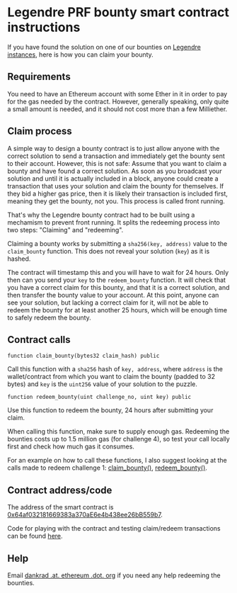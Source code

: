 # Legendre PRF bounty smart contract instructions

If you have found the solution on one of our bounties on [Legendre instances](/bounties/legendre-prf/concrete-instance-bounties), here is how you can claim your bounty.

## Requirements

You need to have an Ethereum account with some Ether in it in order to pay for the gas needed by the contract. However, generally speaking, only quite a small amount is needed, and it should not cost more than a few Milliether.

## Claim process

A simple way to design a bounty contract is to just allow anyone with the correct solution to send a transaction and immediately get the bounty sent to their account. However, this is not safe: Assume that you want to claim a bounty and have found a correct solution. As soon as you broadcast your solution and until it is actually included in a block, anyone could create a transaction that uses your solution and claim the bounty for themselves. If they bid a higher gas price, then it is likely their transaction is included first, meaning they get the bounty, not you. This process is called front running.

That's why the Legendre bounty contract had to be built using a mechamism to prevent front running. It splits the redeeming process into two steps: "Claiming" and "redeeming".

Claiming a bounty works by submitting a `sha256(key, address)` value to the `claim_bounty` function. This does not reveal your solution (`key`) as it is hashed.

The contract will timestamp this and you will have to wait for 24 hours. Only then can you send your `key` to the `redeem_bounty` function. It will check that you have a correct claim for this bounty, and that it is a correct solution, and then transfer the bounty value to your account. At this point, anyone can see your solution, but lacking a correct claim for it, will not be able to redeem the bounty for at least another 25 hours, which will be enough time to safely redeem the bounty.

## Contract calls

`function claim_bounty(bytes32 claim_hash) public`

Call this function with a `sha256` hash of `key, address`, where `address` is the wallet/contract from which you want to claim the bounty (padded to 32 bytes) and `key` is the `uint256` value of your solution to the puzzle.

`function redeem_bounty(uint challenge_no, uint key) public`

Use this function to redeem the bounty, 24 hours after submitting your claim.

When calling this function, make sure to supply enough gas. Redeeming the bounties costs up to 1.5 million gas (for challenge 4), so test your call locally first and check how much gas it consumes.

For an example on how to call these functions, I also suggest looking at the calls made to redeem challenge 1: [claim_bounty()](https://etherscan.io/tx/0x6cbf7b49ba401721909e0a07bb18ac857ac9fe30595740c3a4fd74e5a78ccb61), [redeem_bounty()](https://etherscan.io/tx/0xb9ee411d12356bf56685283ca42f5c6b5b9b644d0b37bc2e729aa395eedb0ec8).

## Contract address/code

The address of the smart contract is [0x64af032181669383a370aE6e4b438ee26bB559b7](https://etherscan.io/address/0x64af032181669383a370ae6e4b438ee26bb559b7).

Code for playing with the contract and testing claim/redeem transactions can be found [here](https://github.com/dankrad/Legendre-bounty).

## Help

Email [dankrad .at. ethereum .dot. org](mailto:dankrad%20.at.%20ethereum%20.dot.%20org) if you need any help redeeming the bounties.
